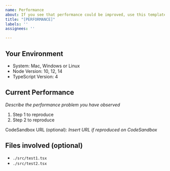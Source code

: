 ```yaml
---
name: Performance
about: If you see that performance could be improved, use this template
title: "[PERFORMANCE]"
labels: ''
assignees: ''

---
```


## Your Environment

* System: Mac, Windows or Linux
* Node Version: 10, 12, 14
* TypeScript Version: 4

## Current Performance

_Describe the performance problem you have observed_

1. Step 1 to reproduce
1. Step 2 to reproduce

CodeSandbox URL (optional): _Insert URL if reproduced on CodeSandbox_

## Files involved (optional)

- `./src/test1.tsx`
- `./src/test2.tsx`
